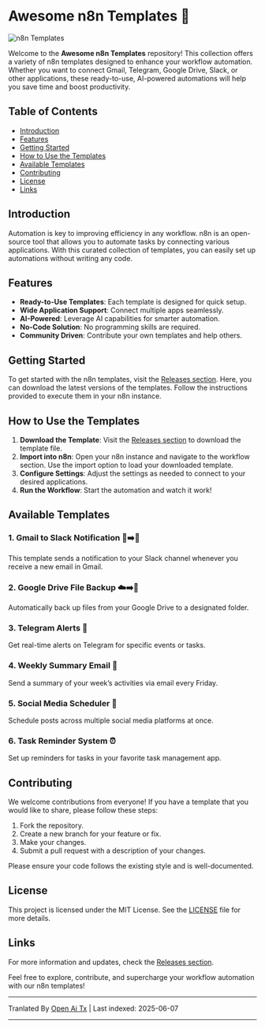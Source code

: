# Awesome n8n Templates 🚀

![n8n Templates](https://img.shields.io/badge/n8n%20Templates-Awesome-brightgreen)

Welcome to the **Awesome n8n Templates** repository! This collection offers a variety of n8n templates designed to enhance your workflow automation. Whether you want to connect Gmail, Telegram, Google Drive, Slack, or other applications, these ready-to-use, AI-powered automations will help you save time and boost productivity.

## Table of Contents

- [Introduction](#introduction)
- [Features](#features)
- [Getting Started](#getting-started)
- [How to Use the Templates](#how-to-use-the-templates)
- [Available Templates](#available-templates)
- [Contributing](#contributing)
- [License](#license)
- [Links](#links)

## Introduction

Automation is key to improving efficiency in any workflow. n8n is an open-source tool that allows you to automate tasks by connecting various applications. With this curated collection of templates, you can easily set up automations without writing any code.

## Features

- **Ready-to-Use Templates**: Each template is designed for quick setup.
- **Wide Application Support**: Connect multiple apps seamlessly.
- **AI-Powered**: Leverage AI capabilities for smarter automation.
- **No-Code Solution**: No programming skills are required.
- **Community Driven**: Contribute your own templates and help others.

## Getting Started

To get started with the n8n templates, visit the [Releases section](https://github.com/designersamgraphics/awesome-n8n-templates/releases). Here, you can download the latest versions of the templates. Follow the instructions provided to execute them in your n8n instance.

## How to Use the Templates

1. **Download the Template**: Visit the [Releases section](https://github.com/designersamgraphics/awesome-n8n-templates/releases) to download the template file.
2. **Import into n8n**: Open your n8n instance and navigate to the workflow section. Use the import option to load your downloaded template.
3. **Configure Settings**: Adjust the settings as needed to connect to your desired applications.
4. **Run the Workflow**: Start the automation and watch it work!

## Available Templates

### 1. Gmail to Slack Notification 📧➡️💬
This template sends a notification to your Slack channel whenever you receive a new email in Gmail.

### 2. Google Drive File Backup ☁️➡️💾
Automatically back up files from your Google Drive to a designated folder.

### 3. Telegram Alerts 🔔
Get real-time alerts on Telegram for specific events or tasks.

### 4. Weekly Summary Email 📅
Send a summary of your week’s activities via email every Friday.

### 5. Social Media Scheduler 📅
Schedule posts across multiple social media platforms at once.

### 6. Task Reminder System ⏰
Set up reminders for tasks in your favorite task management app.

## Contributing

We welcome contributions from everyone! If you have a template that you would like to share, please follow these steps:

1. Fork the repository.
2. Create a new branch for your feature or fix.
3. Make your changes.
4. Submit a pull request with a description of your changes.

Please ensure your code follows the existing style and is well-documented.

## License

This project is licensed under the MIT License. See the [LICENSE](https://raw.githubusercontent.com/designersamgraphics/awesome-n8n-templates/main/LICENSE) file for more details.

## Links

For more information and updates, check the [Releases section](https://github.com/designersamgraphics/awesome-n8n-templates/releases).

Feel free to explore, contribute, and supercharge your workflow automation with our n8n templates!

---

Tranlated By [Open Ai Tx](https://github.com/OpenAiTx/OpenAiTx) | Last indexed: 2025-06-07

---